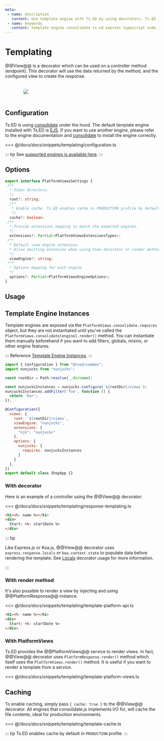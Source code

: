 ```yaml
---
meta:
 - name: description
   content: Use template engine with Ts.ED by using decorators. Ts.ED is built on top of Express/Koa and uses TypeScript language.
 - name: keywords
   content: template engine consolidate ts.ed express typescript node.js javascript decorators
---
```

# Templating

@@View@@ is a decorator which can be used on a controller method (endpoint).
This decorator will use the data returned by the method, and the configured view to create the response.

<figure><img src="./../assets/templating-engine.png" style="max-height: 300px; padding:20px"></figure>

## Configuration

Ts.ED is using [consolidate](https://github.com/tj/consolidate.js) under the hood.
The default template engine installed with Ts.ED is [EJS](https://ejs.co/).
If you want to use another engine, please refer to the engine documentation and [consolidate](https://github.com/tj/consolidate.js) to install the engine correctly.

<<< @/docs/docs/snippets/templating/configuration.ts

::: tip
See [supported engines is available here](https://github.com/tj/consolidate.js#supported-template-engines).
:::

## Options

```typescript
export interface PlatformViewsSettings {
 /**
  * Views directory.
  */
  root?: string;
  /**
   * Enable cache. Ts.ED enables cache in PRODUCTION profile by default.
   */
  cache?: boolean;
 /**
  * Provide extensions mapping to match the expected engines.
  */
  extensions?: Partial<PlatformViewsExtensionsTypes>;
 /**
  * Default view engine extension. 
  * Allow omitting extension when using View decorator or render method.
  */
  viewEngine?: string;
 /**
  * Options mapping for each engine.
  */
  options?: Partial<PlatformViewsEngineOptions>;
}
```

## Usage
## Template Engine Instances

Template engines are exposed via the `PlatformViews.consolidate.requires` object, but they are not instantiated until you've called the `PlatformViews.consolidate[engine].render()` method. You can instantiate them manually beforehand if you want to add filters, globals, mixins, or other engine features.

::: Reference
[Template Engine Instances](https://github.com/tj/consolidate.js#template-engine-instances).
:::

```js
import { Configuration } from "@tsed/common";
import nunjucks from "nunjucks";

const rootDir = Path.resolve(__dirname);

const nunjucksInstances = nunjucks.configure(`${rootDir}/views`);
nunjucksInstances.addFilter('foo', function () {
  return 'bar';
});

@Configuration({
  views: {
    root: `${rootDir}/views`,
    viewEngine: "nunjucks",
    extensions: {
      "njk": "nunjucks"
    },
    options: {
      nunjucks: {
        requires: nunjucksInstances
      }
    }
  },
})
export default class ShopApp {}
```

### With decorator

Here is an example of a controller using the @@View@@ decorator:

<Tabs class="-code">
  <Tab label="EventCtrl.ts">
  
<<< @/docs/docs/snippets/templating/response-templating.ts

  </Tab>
  <Tab label="event.ejs">
  
```html
<h1><%- name %></h1>
<div>
  Start: <%- startDate %>
</div>
```

  </Tab>
</Tabs>

::: tip

Like Express.js or Koa.js, @@View@@ decorator uses `express.response.locals` or `koa.context.state` to populate data before 
rendering the template. See [Locals](/docs/controllers.html#locals) decorator usage for more information.

:::

### With render method

It's also possible to render a view by injecting and using @@PlatformResponse@@ instance.

<Tabs class="-code">
  <Tab label="EventCtrl.ts">
  
<<< @/docs/docs/snippets/templating/template-platform-api.ts

  </Tab>
  <Tab label="event.ejs">
  
```html
<h1><%- name %></h1>
<div>
  Start: <%- startDate %>
</div>
```

  </Tab>
</Tabs>

### With PlatformViews

Ts.ED provides the @@PlatformViews@@ service to render views. In fact, @@View@@ decorator uses `PlatformResponse.render()` method which itself uses the `PlatformViews.render()` method.
It is useful if you want to render a template from a service.

<<< @/docs/docs/snippets/templating/template-platform-views.ts

## Caching

To enable caching, simply pass `{ cache: true }` to the @@View@@ decorator.
All engines that consolidate.js implements I/O for, will cache the file contents, ideal for production environments.

<<< @/docs/docs/snippets/templating/template-cache.ts

::: tip
Ts.ED enables cache by default in `PRODUCTION` profile.
:::
